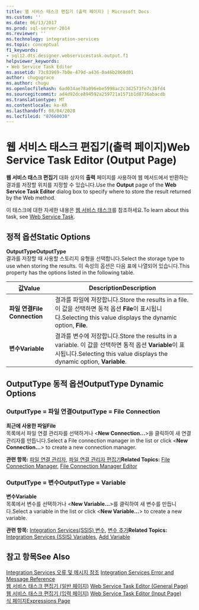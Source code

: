 ```yaml
---
title: 웹 서비스 태스크 편집기 (출력 페이지) | Microsoft Docs
ms.custom: ''
ms.date: 06/13/2017
ms.prod: sql-server-2014
ms.reviewer: ''
ms.technology: integration-services
ms.topic: conceptual
f1_keywords:
- sql12.dts.designer.webservicestask.output.f1
helpviewer_keywords:
- Web Service Task Editor
ms.assetid: 73c83969-7b0e-479d-a436-0a46b2068d01
author: chugugrace
ms.author: chugu
ms.openlocfilehash: 6ad034ae78a096ebe5998ac2c3d2573fe7c3bfd4
ms.sourcegitcommit: ad4d92dce894592a259721a1571b1d8736abacdb
ms.translationtype: MT
ms.contentlocale: ko-KR
ms.lasthandoff: 08/04/2020
ms.locfileid: "87660030"
---
```

# <a name="web-service-task-editor-output-page"></a><span data-ttu-id="f39d2-102">웹 서비스 태스크 편집기(출력 페이지)</span><span class="sxs-lookup"><span data-stu-id="f39d2-102">Web Service Task Editor (Output Page)</span></span>
  <span data-ttu-id="f39d2-103">**웹 서비스 태스크 편집기** 대화 상자의 **출력** 페이지를 사용하여 웹 메서드에서 반환하는 결과를 저장할 위치를 지정할 수 있습니다.</span><span class="sxs-lookup"><span data-stu-id="f39d2-103">Use the **Output** page of the **Web Service Task Editor** dialog box to specify where to store the result returned by the Web method.</span></span>  
  
 <span data-ttu-id="f39d2-104">이 태스크에 대한 자세한 내용은 [웹 서비스 태스크](control-flow/web-service-task.md)를 참조하세요.</span><span class="sxs-lookup"><span data-stu-id="f39d2-104">To learn about this task, see [Web Service Task](control-flow/web-service-task.md).</span></span>  
  
## <a name="static-options"></a><span data-ttu-id="f39d2-105">정적 옵션</span><span class="sxs-lookup"><span data-stu-id="f39d2-105">Static Options</span></span>  
 <span data-ttu-id="f39d2-106">**OutputType**</span><span class="sxs-lookup"><span data-stu-id="f39d2-106">**OutputType**</span></span>  
 <span data-ttu-id="f39d2-107">결과를 저장할 때 사용할 스토리지 유형을 선택합니다.</span><span class="sxs-lookup"><span data-stu-id="f39d2-107">Select the storage type to use when storing the results.</span></span> <span data-ttu-id="f39d2-108">이 속성의 옵션은 다음 표에 나열되어 있습니다.</span><span class="sxs-lookup"><span data-stu-id="f39d2-108">This property has the options listed in the following table.</span></span>  
  
|<span data-ttu-id="f39d2-109">값</span><span class="sxs-lookup"><span data-stu-id="f39d2-109">Value</span></span>|<span data-ttu-id="f39d2-110">Description</span><span class="sxs-lookup"><span data-stu-id="f39d2-110">Description</span></span>|  
|-----------|-----------------|  
|<span data-ttu-id="f39d2-111">**파일 연결**</span><span class="sxs-lookup"><span data-stu-id="f39d2-111">**File Connection**</span></span>|<span data-ttu-id="f39d2-112">결과를 파일에 저장합니다.</span><span class="sxs-lookup"><span data-stu-id="f39d2-112">Store the results in a file.</span></span> <span data-ttu-id="f39d2-113">이 값을 선택하면 동적 옵션 **File**이 표시됩니다.</span><span class="sxs-lookup"><span data-stu-id="f39d2-113">Selecting this value displays the dynamic option, **File**.</span></span>|  
|<span data-ttu-id="f39d2-114">**변수**</span><span class="sxs-lookup"><span data-stu-id="f39d2-114">**Variable**</span></span>|<span data-ttu-id="f39d2-115">결과를 변수에 저장합니다.</span><span class="sxs-lookup"><span data-stu-id="f39d2-115">Store the results in a variable.</span></span> <span data-ttu-id="f39d2-116">이 값을 선택하면 동적 옵션 **Variable**이 표시됩니다.</span><span class="sxs-lookup"><span data-stu-id="f39d2-116">Selecting this value displays the dynamic option, **Variable**.</span></span>|  
  
## <a name="outputtype-dynamic-options"></a><span data-ttu-id="f39d2-117">OutputType 동적 옵션</span><span class="sxs-lookup"><span data-stu-id="f39d2-117">OutputType Dynamic Options</span></span>  
  
### <a name="outputtype--file-connection"></a><span data-ttu-id="f39d2-118">OutputType = 파일 연결</span><span class="sxs-lookup"><span data-stu-id="f39d2-118">OutputType = File Connection</span></span>  
 <span data-ttu-id="f39d2-119">**최근에 사용한 파일**</span><span class="sxs-lookup"><span data-stu-id="f39d2-119">**File**</span></span>  
 <span data-ttu-id="f39d2-120">목록에서 파일 연결 관리자를 선택하거나 \<**New Connection...**>을 클릭하여 새 연결 관리자를 만듭니다.</span><span class="sxs-lookup"><span data-stu-id="f39d2-120">Select a File connection manager in the list or click \<**New Connection...**> to create a new connection manager.</span></span>  
  
 <span data-ttu-id="f39d2-121">**관련 항목:** [파일 연결 관리자](connection-manager/file-connection-manager.md), [파일 연결 관리자 편집기](../../2014/integration-services/file-connection-manager-editor.md)</span><span class="sxs-lookup"><span data-stu-id="f39d2-121">**Related Topics:** [File Connection Manager](connection-manager/file-connection-manager.md), [File Connection Manager Editor](../../2014/integration-services/file-connection-manager-editor.md)</span></span>  
  
### <a name="outputtype--variable"></a><span data-ttu-id="f39d2-122">OutputType = 변수</span><span class="sxs-lookup"><span data-stu-id="f39d2-122">OutputType = Variable</span></span>  
 <span data-ttu-id="f39d2-123">**변수**</span><span class="sxs-lookup"><span data-stu-id="f39d2-123">**Variable**</span></span>  
 <span data-ttu-id="f39d2-124">목록에서 변수를 선택하거나 \<**New Variable...**>를 클릭하여 새 변수를 만듭니다.</span><span class="sxs-lookup"><span data-stu-id="f39d2-124">Select a variable in the list or click \<**New Variable...**> to create a new variable.</span></span>  
  
 <span data-ttu-id="f39d2-125">**관련 항목:**  [Integration Services&#40;SSIS&#41; 변수](integration-services-ssis-variables.md), [변수 추가](../../2014/integration-services/add-variable.md)</span><span class="sxs-lookup"><span data-stu-id="f39d2-125">**Related Topics:**  [Integration Services &#40;SSIS&#41; Variables](integration-services-ssis-variables.md), [Add Variable](../../2014/integration-services/add-variable.md)</span></span>  
  
## <a name="see-also"></a><span data-ttu-id="f39d2-126">참고 항목</span><span class="sxs-lookup"><span data-stu-id="f39d2-126">See Also</span></span>  
 <span data-ttu-id="f39d2-127">[Integration Services 오류 및 메시지 참조](../../2014/integration-services/integration-services-error-and-message-reference.md) </span><span class="sxs-lookup"><span data-stu-id="f39d2-127">[Integration Services Error and Message Reference](../../2014/integration-services/integration-services-error-and-message-reference.md) </span></span>  
 <span data-ttu-id="f39d2-128">[웹 서비스 태스크 편집기 &#40;일반 페이지&#41;](general-page-of-integration-services-designers-options.md) </span><span class="sxs-lookup"><span data-stu-id="f39d2-128">[Web Service Task Editor &#40;General Page&#41;](general-page-of-integration-services-designers-options.md) </span></span>  
 <span data-ttu-id="f39d2-129">[웹 서비스 태스크 편집기 &#40;입력 페이지&#41;](../../2014/integration-services/web-service-task-editor-input-page.md) </span><span class="sxs-lookup"><span data-stu-id="f39d2-129">[Web Service Task Editor &#40;Input Page&#41;](../../2014/integration-services/web-service-task-editor-input-page.md) </span></span>  
 [<span data-ttu-id="f39d2-130">식 페이지</span><span class="sxs-lookup"><span data-stu-id="f39d2-130">Expressions Page</span></span>](expressions/expressions-page.md)  
  
  
